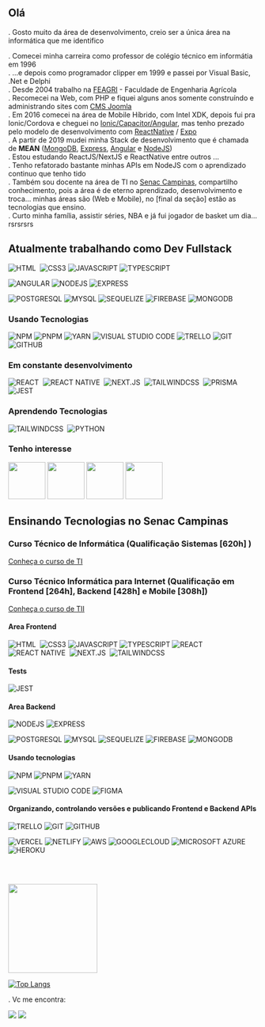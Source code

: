## Olá
. Gosto muito da área de desenvolvimento, creio ser a única área na informática que me identifico <br/>

. Comecei minha carreira como professor de colégio técnico em informátia em 1996 <br/>
. ...e depois como programador clipper em 1999 e passei por Visual Basic, .Net e Delphi <br/>
. Desde 2004 trabalho na [FEAGRI](https://www.feagri.unicamp.br/portal) - Faculdade de Engenharia Agrícola <br/>
. Recomecei na Web, com PHP e fiquei alguns anos somente construíndo e administrando sites com [CMS Joomla](https://www.joomla.org/) <br/>
. Em 2016 comecei na área de Mobile Híbrido, com Intel XDK, depois fui pra Ionic/Cordova e cheguei no [Ionic/Capacitor/Angular](https://ionicframework.com/), mas tenho prezado pelo modelo de desenvolvimento com [ReactNative](https://reactnative.dev/) / [Expo](https://expo.dev/)<br/>
. A partir de 2019 mudei minha Stack de desenvolvimento que é chamada de <b>MEAN</b> ([MongoDB](https://www.mongodb.com/), [Express](https://expressjs.com/), [Angular](https://angular.io/) e [NodeJS](https://nodejs.org/en/)) <br/>
. Estou estudando ReactJS/NextJS e ReactNative entre outros ...<br/>
. Tenho refatorado bastante minhas APIs em NodeJS com o aprendizado continuo que tenho tido<br/>
. Também sou docente na área de TI no [Senac Campinas](https://www.sp.senac.br/senac-campinas), compartilho conhecimento, pois a área é de eterno aprendizado, desenvolvimento e troca…  minhas áreas são (Web e Mobile), no [final da seção] estão as tecnologias que ensino. <br/>
. Curto minha família, assistir séries, NBA e já fui jogador de basket um dia…rsrsrsrs <br/>

## Atualmente trabalhando como Dev Fullstack 
<div>
          
![HTML](https://img.shields.io/badge/-HTML-05122A?style=flat&logo=HTML5)&nbsp;
![CSS3](https://img.shields.io/badge/-CSS3-05122A?style=flat&logo=css3)
![JAVASCRIPT](https://img.shields.io/badge/-JAVASCRIPT-05122A?style=flat&logo=javascript)
![TYPESCRIPT](https://img.shields.io/badge/-TYPESCRIPT-05122A?style=flat&logo=typescript)

![ANGULAR](https://img.shields.io/badge/-ANGULAR-05122A?style=flat&logo=angular)
![NODEJS](https://img.shields.io/badge/-NODEJS-05122A?style=flat&logo=node.js)
![EXPRESS](https://img.shields.io/badge/-EXPRESS-05122A?style=flat&logo=express)


![POSTGRESQL](https://img.shields.io/badge/-POSTGRESQL-05122A?style=flat&logo=postgresql)
![MYSQL](https://img.shields.io/badge/-MYSQL-05122A?style=flat&logo=mysql)
![SEQUELIZE](https://img.shields.io/badge/-SEQUELIZE-05122A?style=flat&logo=sequelize)
![FIREBASE](https://img.shields.io/badge/-FIREBASE-05122A?style=flat&logo=firebase)
![MONGODB](https://img.shields.io/badge/-MONGODB-05122A?style=flat&logo=mongodb)
          
</div>

### Usando Tecnologias
<div>

![NPM](https://img.shields.io/badge/-NPM-05122A?style=flat&logo=npm)
![PNPM](https://img.shields.io/badge/-NNPM-05122A?style=flat&logo=pnpm)
![YARN](https://img.shields.io/badge/-YARN-05122A?style=flat&logo=yarn)
![VISUAL STUDIO CODE](https://img.shields.io/badge/-VISUAL%20STUDIO%20CODE-05122A?style=flat&logo=visualstudiocode)
![TRELLO](https://img.shields.io/badge/-TRELLO-05122A?style=flat&logo=trello)
![GIT](https://img.shields.io/badge/-GIT-05122A?style=flat&logo=git)
![GITHUB](https://img.shields.io/badge/-GITHUB-05122A?style=flat&logo=github)
          
</div>

### Em constante desenvolvimento
<div>        
          
![REACT](https://img.shields.io/badge/-REACT-05122A?style=flat&logo=react)&nbsp;
![REACT NATIVE](https://img.shields.io/badge/-REACTNATIVE-05122A?style=flat&logo=react)&nbsp;
![NEXT.JS](https://img.shields.io/badge/-NEXT.JS-05122A?style=flat&logo=next.js)&nbsp;
![TAILWINDCSS](https://img.shields.io/badge/-TAILWINDCSS-05122A?style=flat&logo=tailwindcss)&nbsp;
![PRISMA](https://img.shields.io/badge/-PRISMA-05122A?style=flat&logo=prisma)&nbsp;
![JEST](https://img.shields.io/badge/-JEST-05122A?style=flat&logo=jest)          
          
</div>

### Aprendendo Tecnologias

<div>
          
![TAILWINDCSS](https://img.shields.io/badge/-TAILWINDCSS-05122A?style=flat&logo=tailwindcss)&nbsp;
![PYTHON](https://img.shields.io/badge/-PYHTON-05122A?style=flat&logo=python)          
</div>

### Tenho interesse
<div>
<img src="https://cdn.jsdelivr.net/gh/devicons/devicon/icons/nestjs/nestjs-plain-wordmark.svg" width="75" height="75"/>
<img src="https://cdn.jsdelivr.net/gh/devicons/devicon/icons/docker/docker-original-wordmark.svg" width="75" height="75"/>
<img src="https://cdn.jsdelivr.net/gh/devicons/devicon/icons/kubernetes/kubernetes-plain-wordmark.svg" width="75" height="75"/>          
<img src="https://cdn.jsdelivr.net/gh/devicons/devicon/icons/django/django-plain-wordmark.svg" width="75" height="75"/>                              
</div>


## Ensinando Tecnologias no Senac Campinas
### Curso Técnico de Informática (Qualificação Sistemas [620h] ) 
[Conheça o curso de TI](https://www.sp.senac.br/cursos-tecnicos/curso-tecnico-em-informatica)
### Curso Técnico Informática para Internet (Qualificação em Frontend [264h], Backend [428h] e Mobile [308h])
[Conheça o curso de TII](https://www.sp.senac.br/cursos-tecnicos/curso-tecnico-em-informatica-para-internet)

#### Area Frontend
<div>
          
![HTML](https://img.shields.io/badge/-HTML-05122A?style=flat&logo=HTML5)&nbsp;
![CSS3](https://img.shields.io/badge/-CSS3-05122A?style=flat&logo=css3)
![JAVASCRIPT](https://img.shields.io/badge/-JAVASCRIPT-05122A?style=flat&logo=javascript)
![TYPESCRIPT](https://img.shields.io/badge/-TYPESCRIPT-05122A?style=flat&logo=typescript)
![REACT](https://img.shields.io/badge/-REACT-05122A?style=flat&logo=react)&nbsp;
![REACT NATIVE](https://img.shields.io/badge/-REACTNATIVE-05122A?style=flat&logo=react)&nbsp;
![NEXT.JS](https://img.shields.io/badge/-NEXT.JS-05122A?style=flat&logo=next.js)&nbsp;
![TAILWINDCSS](https://img.shields.io/badge/-TAILWINDCSS-05122A?style=flat&logo=tailwindcss)&nbsp;

#### Tests          
![JEST](https://img.shields.io/badge/-JEST-05122A?style=flat&logo=jest)          
  
#### Area Backend
          
![NODEJS](https://img.shields.io/badge/-NODEJS-05122A?style=flat&logo=node.js)
![EXPRESS](https://img.shields.io/badge/-EXPRESS-05122A?style=flat&logo=express)

![POSTGRESQL](https://img.shields.io/badge/-POSTGRESQL-05122A?style=flat&logo=postgresql)
![MYSQL](https://img.shields.io/badge/-MYSQL-05122A?style=flat&logo=mysql)
![SEQUELIZE](https://img.shields.io/badge/-SEQUELIZE-05122A?style=flat&logo=sequelize)
![FIREBASE](https://img.shields.io/badge/-FIREBASE-05122A?style=flat&logo=firebase)
![MONGODB](https://img.shields.io/badge/-MONGODB-05122A?style=flat&logo=mongodb)
          
</div>

#### Usando tecnologias

<div>

![NPM](https://img.shields.io/badge/-NPM-05122A?style=flat&logo=npm)
![PNPM](https://img.shields.io/badge/-PNPM-05122A?style=flat&logo=pnpm)
![YARN](https://img.shields.io/badge/-YARN-05122A?style=flat&logo=yarn)

![VISUAL STUDIO CODE](https://img.shields.io/badge/-VISUAL%20STUDIO%20CODE-05122A?style=flat&logo=visualstudiocode)
![FIGMA](https://img.shields.io/badge/-FIGMA-05122A?style=flat&logo=figma)          
          
#### Organizando, controlando versões e publicando Frontend e Backend APIs
          
![TRELLO](https://img.shields.io/badge/-TRELLO-05122A?style=flat&logo=trello)
![GIT](https://img.shields.io/badge/-GIT-05122A?style=flat&logo=git)
![GITHUB](https://img.shields.io/badge/-GITHUB-05122A?style=flat&logo=github)
          
![VERCEL](https://img.shields.io/badge/-VERCEL-05122A?style=flat&logo=vercel)
![NETLIFY](https://img.shields.io/badge/-NETLIFY-05122A?style=flat&logo=netlify)
![AWS](https://img.shields.io/badge/-AMAZON%20AWS-05122A?style=flat&logo=amazonaws)
![GOOGLECLOUD](https://img.shields.io/badge/-GOOGLE%20CLOUD-05122A?style=flat&logo=googlecloud)
![MICROSOFT AZURE](https://img.shields.io/badge/-MICROSOFT%20AZURE-05122A?style=flat&logo=microsoftazure)
![HEROKU](https://img.shields.io/badge/-HEROKU-05122A?style=flat&logo=heroku)
          
</div>          

<br/>

## 
<div style="display:inline_block">
<a href="https://github.com/fernandojsilvasenac">
<img height="180em" src="https://github-readme-stats.vercel.app/api?username=fernandojsilvasenac&show_icons=true&theme=dracula&include_all_commits=true&count_private=true"/>

[![Top Langs](https://github-readme-stats.vercel.app/api/top-langs/?username=fernandojsilvasenac&size_weight=0.5&count_weight=0.5&theme=dracula)](https://github.com/fernandojsilvasenac/github-readme-stats)                              
</div>


. Vc me encontra:<br/>
          
 [<img src="https://img.shields.io/badge/LinkedIn-0077B5?style=for-the-badge&logo=linkedin&logoColor=white" />](https://www.linkedin.com/in/jsfernando)
 [<img src="https://img.shields.io/badge/Twitter-1DA1F2?style=for-the-badge&logo=twitter&logoColor=white" />](https://twitter.com/jsilvafernando)


